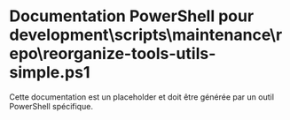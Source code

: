 # Documentation PowerShell pour development\scripts\maintenance\repo\reorganize-tools-utils-simple.ps1

Cette documentation est un placeholder et doit être générée par un outil PowerShell spécifique.

